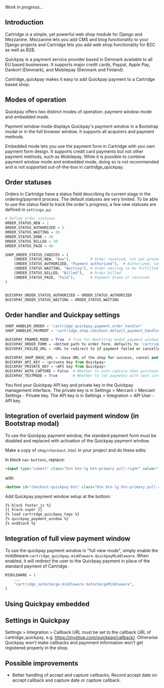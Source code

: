 *Work in progress...*

## Introduction

Cartridge is a simple, yet powerful web shop module for Django and Mezzanine. Mezzanine lets you add CMS and blog
functionality to your Django projects and Cartridge lets you add web shop functionality for B2C as well as B2B.

Quickpay is a payment service provider based in Denmark available to all EU based businesses. It supports major
credit cards, Paypal, Apple Pay, Dankort (Denmark), and Mobilepay (Denmark and Finland).

Cartridge_quickpay makes it easy to add Quickpay payment to a Cartridge based shop.


## Modes of operation

Quickpay offers two distinct modes of operation: payment window mode and embedded mode.

Payment window mode displays Quickpay's payment window in a Bootstrap modal or in the full browser window. It supports
all acquirers and payment methods.

Embedded mode lets you use the payment form in Cartridge with you own payment form design. It supports credit card
payments but not other payment methods, such as Mobilepay. While it is possible to combine payment window mode and
embedded mode, doing so is not recommended and is not supported out-of-the-box in cartridge_quickpay.

## Order statuses

Orders in Cartridge have a status field describing its current stage in the ordering/payment process. The default
statuses are very limited. To be able to use the status field to track the order's progress, a few new statuses
are defined in `settings.py`:

```python
# Define order statuses
ORDER_STATUS_NEW = 1
ORDER_STATUS_AUTHORIZED = 5
ORDER_STATUS_WAITING = 10
ORDER_STATUS_DONE = 20
ORDER_STATUS_BILLED = 30
ORDER_STATUS_PAID = 40

SHOP_ORDER_STATUS_CHOICES = (
    (ORDER_STATUS_NEW, "New"),         # Order received, not yet processed
    (ORDER_STATUS_AUTHORIZED, "Payment authorized"),  # Authorized, complete() not called
    (ORDER_STATUS_WAITING, "Waiting"), # Order waiting to be fulfilled
    (ORDER_STATUS_BILLED, "Billed"),   # Order billed
    (ORDER_STATUS_PAID, "Paid"),       # Payment drawn or received
)


QUICKPAY_ORDER_STATUS_AUTHORIZED = ORDER_STATUS_AUTHORIZED
QUICKPAY_ORDER_STATUS_WAITING = ORDER_STATUS_WAITING
```

## Order handler and Quickpay settings

```python
SHOP_HANDLER_ORDER = 'cartridge_quickpay.payment.order_handler'
SHOP_HANDLER_PAYMENT = 'cartridge.shop.checkout.default_payment_handler'  # we use Quickpay's payment window, no payment handler!

QUICKPAY_FRAMED_MODE = True  # True for Bootstrap modal payment window, False for full browser window
QUICKPAY_ORDER_FORM = <dotted path to order form. defaults to 'cartridge.shop.forms'>
QUICKPAY_FAILED_URL = <URL to redirect to if payment failed or cancelled>

QUICKPAY_SHOP_BASE_URL = <base URL of the shop for success, cancel and callback URLs>
QUICKPAY_API_KEY = <private key from Quickpay>
QUICKPAY_PRIVATE_KEY = <API key from Quickpay>
QUICKPAY_AUTO_CAPTURE = False  # Whether to auto-capture when purchase done
QUICKPAY_TESTMODE = True       # Whether to let payments with test cards through

```

You find your Quickpay API key and private key in the Quickpay management interface. The private key is in Settings >
Mercant > Mercant Settings - Private key. The API key is in Settings > Integration > API User - API key.

## Integration of overlaid payment window (in Bootstrap modal)

To use the Quickpay payment window, the standard payment form must be disabled and replaced with activation of the
Quickpay payment window.

Make a copy of `shop/checkout.html` in your project and do these edits:

In block `nav-buttons`, replace:

```html
<input type="submit" class="btn btn-lg btn-primary pull-right" value="{% trans "Next" %}">
``` 

with

```html
<button id="checkout-quickpay-btn" class="btn btn-lg btn-primary pull-right">Make payment</button> 
```

Add Quickpay payment window setup at the bottom:


```html
{% block footer_js %}
{{ block.super }}
{% load cartridge_quickpay_tags %}
{% quickpay_payment_window %}
{% endblock %}
```

## Integration of full view payment window

To use the quickpay payment window in "full view mode", simply enable the middleware
`cartridge_quickpay.middleware.QuickpayMiddleware`. When enabled, it will redirect the user to the Quickpay
payment in place of the standard payment of Cartridge.

```python
MIDDLEWARE = (
    ...
    "cartridge_safecharge.middleware.SafechargeMiddleware",
)
``` 

## Using Quickpay embedded


## Settings in Quickpay

Settings > Integration > Callback URL must be set to the callback URL of cartridge_quickpay, e.g.
https://myshop.com/quickpay/callback/. Otherwise Quickpay won't make callbacks and paymnent information
won't get registered properly in the shop.


## Possible improvements

- Better handling of accept and capture callbacks. Record accept date on accept callback and capture date or capture
callback.